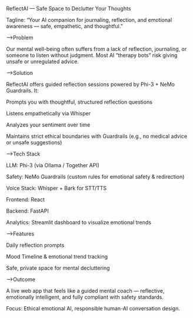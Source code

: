 ReflectAI — Safe Space to Declutter Your Thoughts

Tagline: “Your AI companion for journaling, reflection, and emotional awareness — safe, empathetic, and thoughtful.”

-->Problem

Our mental well-being often suffers from a lack of reflection, journaling, or someone to listen without judgment. Most AI “therapy bots” risk giving unsafe or unregulated advice.

-->Solution

ReflectAI offers guided reflection sessions powered by Phi-3 + NeMo Guardrails. It:

Prompts you with thoughtful, structured reflection questions

Listens empathetically via Whisper

Analyzes your sentiment over time

Maintains strict ethical boundaries with Guardrails (e.g., no medical advice or unsafe suggestions)

-->Tech Stack

LLM: Phi-3 (via Ollama / Together API)

Safety: NeMo Guardrails (custom rules for emotional safety & redirection)

Voice Stack: Whisper + Bark for STT/TTS

Frontend: React

Backend: FastAPI

Analytics: Streamlit dashboard to visualize emotional trends

-->Features

Daily reflection prompts

Mood Timeline & emotional trend tracking

Safe, private space for mental decluttering

-->Outcome

A live web app that feels like a guided mental coach — reflective, emotionally intelligent, and fully compliant with safety standards.

Focus: Ethical emotional AI, responsible human-AI conversation design.